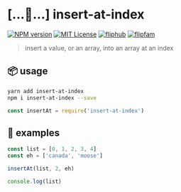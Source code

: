 # [...🎯...] insert-at-index

[![NPM version][insert-at-index-npm-image]][insert-at-index-npm-url]
[![MIT License][license-image]][license-url]
[![fliphub][gitter-badge]][gitter-url]
[![flipfam][flipfam-image]][flipfam-url]

[insert-at-index-npm-image]: https://img.shields.io/npm/v/insert-at-index.svg
[insert-at-index-npm-url]: https://npmjs.org/package/insert-at-index
[license-image]: http://img.shields.io/badge/license-MIT-blue.svg?style=flat
[license-url]: https://spdx.org/licenses/MIT
[gitter-badge]: https://img.shields.io/gitter/room/fliphub/pink.svg
[gitter-url]: https://gitter.im/fliphub/Lobby
[flipfam-image]: https://img.shields.io/badge/%F0%9F%8F%97%20%F0%9F%92%A0-flipfam-9659F7.svg
[flipfam-url]: https://www.npmjs.com/package/flipfam

> insert a value, or an array, into an array at an index

## 📦 usage
```bash
yarn add insert-at-index
npm i insert-at-index --save
```

```js
const insertAt = require('insert-at-index')
```

## 📘 examples

```js
const list = [0, 1, 2, 3, 4]
const eh = ['canada', 'moose']

insertAt(list, 2, eh)

console.log(list)
```
